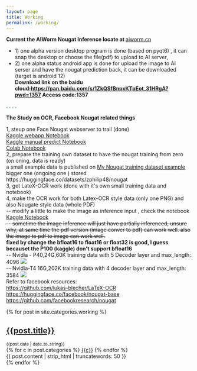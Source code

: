 ```yaml
---
layout: page
title: Working
permalink: /working/
---
```

<div class="py-2">
    <p class="My project 1: AIWorm Nougat Inference">
    <b>Current the AIWorm Nougat Inference locate at </b><a href="http://tec1.aiworm.cn:8503">aiworm.cn</a><br>
        <ul style="list-style-type:disc">
        <li>1) one alpha version desktop program is done (based on pyqt6) , it can snap the desktop or choose the file(pdf) to upload to AI server, 
        <li>2) one alpha status android app is done for upload the image to AI serser and have the nougat prediction back, it can be downloaded (target is android 12) <br></li>   
        <b>Download link on the baidu cloud:<a href="https://pan.baidu.com/s/1ZkQSfBnpxKTpEot_31HRgA?pwd=1357">https://pan.baidu.com/s/1ZkQSfBnpxKTpEot_31HRgA?pwd=1357</a>  Access code:1357</b><br></li>        
        </ul>
        <img src="/assets/work/Screenshot_20240402-193035.jpg" style="display: inline-block; margin: 0; zoom: 25%;" />          
        <img src="/assets/work/Screenshot_20240402-193221.jpg" style="display: inline-block; margin: 0; zoom: 25%;" />  
        <img src="/assets/work/Screenshot_20240402-193115.jpg" style="display: inline-block; margin: 0; zoom: 25%;" />        
        <img src="/assets/work/Screenshot_20240402-194029.jpg" style="display: inline-block; margin: 0; zoom: 25%;" />  
    </p>     
</div>
<div class="py-2">    
    <b>The Study on OCR, Facebook Nougat related things</b>
    <p class="Detail">
        1, steup one Face Nougat webserver to trail (done) <br>                    
        <a href="https://www.kaggle.com/code/zphilip/nougat-app">Kaggle webapp Notebook</a><br>
        <a href="https://www.kaggle.com/code/zphilip/nougat-predict">Kaggle manual predict Notebook</a><br>
        <a href="https://gist.github.com/zphilip/91f8f4831470ac530feb38566e9b0892#file-nougat-ipynb">Colab Notebook</a><br>
        2, prepare the training own dataset to have the nougat training from zero (on oning, data is ready) <br>
        a small example data is published on <a href="https://www.kaggle.com/datasets/zphilip/nougat-training-dataset-example/data">My Nougat training dataset example</a><br>
        bigger one (ongoing one ) stored https://huggingface.co/datasets/zphilip48/nougat <br>
        3, get LateX-OCR work (done with it's own small training data and notebook) <br>
        4, make the OCR work for both Latex-OCR style data (only one PNG) and also Nougate style data (whole PDF)<br>
            -- modify a little to make the image as inference input , check the notebook  <a href="https://www.kaggle.com/code/zphilip/nougat-app">Kaggle Notebook</a> <br>
            -- <strike> sometime the image inference will just have partially inferenced, unsure why, at same time the pdf version (image conver to pdf) can work well.
                also the image to pdf to image can work well. </strike> <br> 
                <b>fixed by change the bfloat16 to float16 or float32 is good, I guess becauset the P100 (kaggle) don't support bfloat16</b><br>
            -- Nvidia - P40,24G,60K training data with 5 Decoder layer and max_length: 4096 <img src="\images\Snipaste_2023-10-24_14-41-09.png" /> <br>                            
            -- Nvidia-T4 16G,202K training data with 4 decoder layer and max_length: 3584 <img src="\images\Snipaste_2023-10-24_14-44-51.png" /> <br>
    Refer to facebook resources: <br>
    <a href="https://github.com/lukas-blecher/LaTeX-OCR">https://github.com/lukas-blecher/LaTeX-OCR</a><br>
    <a href="https://huggingface.co/facebook/nougat-base">https://huggingface.co/facebook/nougat-base</a><br>
    <a href="https://github.com/facebookresearch/nougat">https://github.com/facebookresearch/nougat</a><br>
    </p>  
</div>

<section class="articles">
  {% for post in site.categories.working %}
  <article class="article">
    <h2 class="article-title">
      <a href="{{site.baseurl}}{{post.url}}"> {{post.title}} </a>
    </h2>
    <small class="date">{{post.date | date_to_string}}</small>
    <div class="categories">
      {% for c in post.categories %}
      <a href="#!" data-base-url="{{site.baseurl}}" class="category"
        >{{c}}</a
      >
      {% endfor %}
    </div>
    {{ post.content | strip_html | truncatewords: 50 }}
  </article>
  {% endfor %}
</section>


